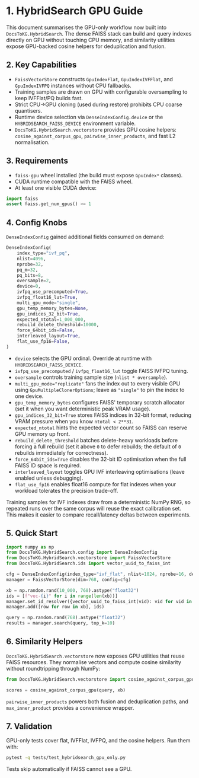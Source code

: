 # 1. HybridSearch GPU Guide

This document summarises the GPU-only workflow now built into
`DocsToKG.HybridSearch`. The dense FAISS stack can build and query indexes
directly on GPU without touching CPU memory, and similarity utilities expose
GPU-backed cosine helpers for deduplication and fusion.

## 2. Key Capabilities

- `FaissVectorStore` constructs `GpuIndexFlat`, `GpuIndexIVFFlat`, and
  `GpuIndexIVFPQ` instances without CPU fallbacks.
- Training samples are drawn on GPU with configurable oversampling to keep
  IVFFlat/PQ builds fast.
- Strict CPU→GPU cloning (used during restore) prohibits CPU coarse quantisers.
- Runtime device selection via `DenseIndexConfig.device` or the
  `HYBRIDSEARCH_FAISS_DEVICE` environment variable.
- `DocsToKG.HybridSearch.vectorstore` provides GPU cosine helpers:
  `cosine_against_corpus_gpu`, `pairwise_inner_products`, and fast L2
  normalisation.

## 3. Requirements

- `faiss-gpu` wheel installed (the build must expose `GpuIndex*` classes).
- CUDA runtime compatible with the FAISS wheel.
- At least one visible CUDA device:

```python
import faiss
assert faiss.get_num_gpus() >= 1
```

## 4. Config Knobs

`DenseIndexConfig` gained additional fields consumed on demand:

```python
DenseIndexConfig(
    index_type="ivf_pq",
    nlist=4096,
    nprobe=32,
    pq_m=32,
    pq_bits=8,
    oversample=2,
    device=0,
    ivfpq_use_precomputed=True,
    ivfpq_float16_lut=True,
    multi_gpu_mode="single",
    gpu_temp_memory_bytes=None,
    gpu_indices_32_bit=True,
    expected_ntotal=1_000_000,
    rebuild_delete_threshold=10000,
    force_64bit_ids=False,
    interleaved_layout=True,
    flat_use_fp16=False,
)
```

- `device` selects the GPU ordinal. Override at runtime with
  `HYBRIDSEARCH_FAISS_DEVICE`.
- `ivfpq_use_precomputed` / `ivfpq_float16_lut` toggle FAISS IVFPQ tuning.
- `oversample` controls training sample size (`nlist * oversample`).
- `multi_gpu_mode="replicate"` fans the index out to every visible GPU using
  `GpuMultipleClonerOptions`; leave as `"single"` to pin the index to one device.
- `gpu_temp_memory_bytes` configures FAISS' temporary scratch allocator (set it
  when you want deterministic peak VRAM usage).
- `gpu_indices_32_bit=True` stores FAISS indices in 32-bit format, reducing VRAM
  pressure when you know `ntotal < 2**31`.
- `expected_ntotal` hints the expected vector count so FAISS can reserve GPU memory up front.
- `rebuild_delete_threshold` batches delete-heavy workloads before forcing a full rebuild (set it
  above `0` to defer rebuilds; the default of `0` rebuilds immediately for correctness).
- `force_64bit_ids=True` disables the 32-bit ID optimisation when the full FAISS ID space is required.
- `interleaved_layout` toggles GPU IVF interleaving optimisations (leave enabled unless debugging).
- `flat_use_fp16` enables float16 compute for flat indexes when your workload tolerates the precision trade-off.

Training samples for IVF indexes draw from a deterministic NumPy RNG, so repeated
runs over the same corpus will reuse the exact calibration set. This makes it
easier to compare recall/latency deltas between experiments.

## 5. Quick Start

```python
import numpy as np
from DocsToKG.HybridSearch.config import DenseIndexConfig
from DocsToKG.HybridSearch.vectorstore import FaissVectorStore
from DocsToKG.HybridSearch.ids import vector_uuid_to_faiss_int

cfg = DenseIndexConfig(index_type="ivf_flat", nlist=1024, nprobe=16, device=0)
manager = FaissVectorStore(dim=768, config=cfg)

xb = np.random.rand(10_000, 768).astype("float32")
ids = [f"vec-{i}" for i in range(len(xb))]
manager.set_id_resolver({vector_uuid_to_faiss_int(vid): vid for vid in ids}.get)
manager.add([row for row in xb], ids)

query = np.random.rand(768).astype("float32")
results = manager.search(query, top_k=10)
```

## 6. Similarity Helpers

`DocsToKG.HybridSearch.vectorstore` now exposes GPU utilities that reuse FAISS
resources. They normalise vectors and compute cosine similarity without
roundtripping through NumPy:

```python
from DocsToKG.HybridSearch.vectorstore import cosine_against_corpus_gpu

scores = cosine_against_corpus_gpu(query, xb)
```

`pairwise_inner_products` powers both fusion and deduplication paths, and
`max_inner_product` provides a convenience wrapper.

## 7. Validation

GPU-only tests cover flat, IVFFlat, IVFPQ, and the cosine helpers. Run them with:

```bash
pytest -q tests/test_hybridsearch_gpu_only.py
```

Tests skip automatically if FAISS cannot see a GPU.
